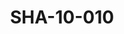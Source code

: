 ---
pid: SHA-10-010
title: SHA-10-010
language: ar
original_label: 
rights: شرحبيل احمد
location_of_original: شرحبيل احمد
photographer_or_studio: 
scanned_from: photograph 6.4 by 9.1
_date: 1959-1960
location: الخرطوم
description: كامل حسين
additional_notes: 
permission_display: 'yes'
on_server: 'no'
on_website: 'no'
permalink: /photopages/ar/SHA-10-010.html
layout: photo-page
---